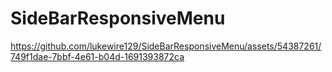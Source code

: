 # SideBarResponsiveMenu



https://github.com/lukewire129/SideBarResponsiveMenu/assets/54387261/749f1dae-7bbf-4e61-b04d-1691393872ca

